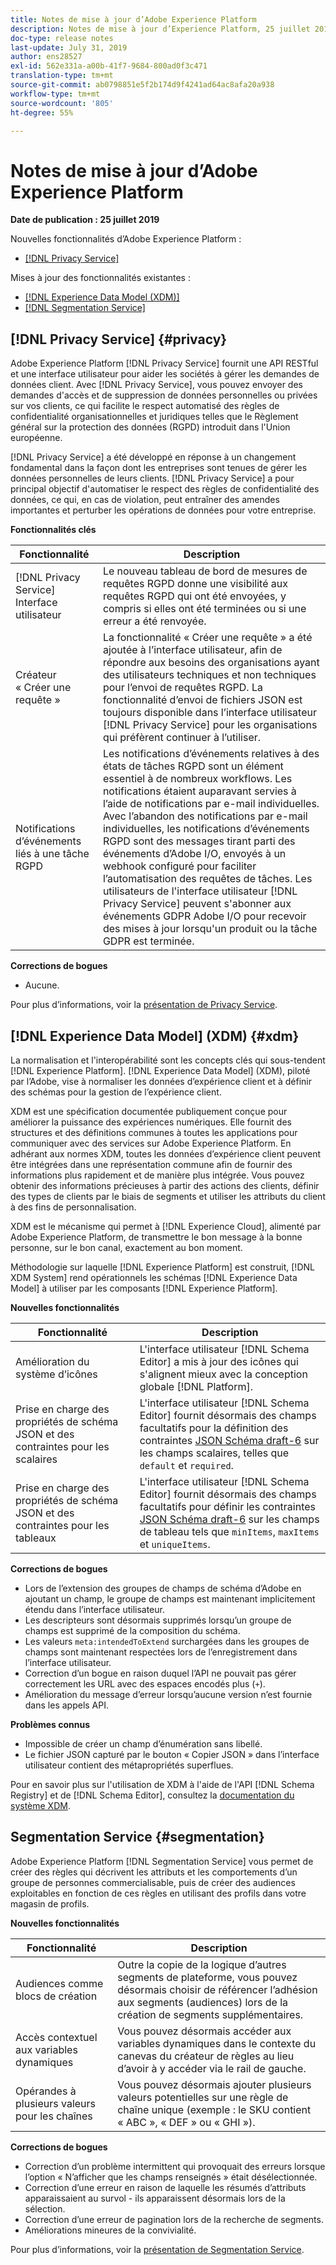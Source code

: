 ```yaml
---
title: Notes de mise à jour d’Adobe Experience Platform
description: Notes de mise à jour d’Experience Platform, 25 juillet 2019
doc-type: release notes
last-update: July 31, 2019
author: ens28527
exl-id: 562e331a-a00b-41f7-9684-800ad0f3c471
translation-type: tm+mt
source-git-commit: ab0798851e5f2b174d9f4241ad64ac8afa20a938
workflow-type: tm+mt
source-wordcount: '805'
ht-degree: 55%

---
```


# Notes de mise à jour d’Adobe Experience Platform

**Date de publication : 25 juillet 2019**

Nouvelles fonctionnalités d’Adobe Experience Platform :

* [[!DNL Privacy Service]](#privacy)

Mises à jour des fonctionnalités existantes :

* [[!DNL Experience Data Model (XDM)]](#xdm)
* [[!DNL Segmentation Service]](#segmentation)

## [!DNL Privacy Service] {#privacy}

Adobe Experience Platform [!DNL Privacy Service] fournit une API RESTful et une interface utilisateur pour aider les sociétés à gérer les demandes de données client. Avec [!DNL Privacy Service], vous pouvez envoyer des demandes d&#39;accès et de suppression de données personnelles ou privées sur vos clients, ce qui facilite le respect automatisé des règles de confidentialité organisationnelles et juridiques telles que le Règlement général sur la protection des données (RGPD) introduit dans l&#39;Union européenne.

[!DNL Privacy Service] a été développé en réponse à un changement fondamental dans la façon dont les entreprises sont tenues de gérer les données personnelles de leurs clients. [!DNL Privacy Service] a pour principal objectif d&#39;automatiser le respect des règles de confidentialité des données, ce qui, en cas de violation, peut entraîner des amendes importantes et perturber les opérations de données pour votre entreprise.

**Fonctionnalités clés**

| Fonctionnalité | Description |
|---|---|
| [!DNL Privacy Service] Interface utilisateur | Le nouveau tableau de bord de mesures de requêtes RGPD donne une visibilité aux requêtes RGPD qui ont été envoyées, y compris si elles ont été terminées ou si une erreur a été renvoyée. |
| Créateur « Créer une requête » | La fonctionnalité « Créer une requête » a été ajoutée à l’interface utilisateur, afin de répondre aux besoins des organisations ayant des utilisateurs techniques et non techniques pour l’envoi de requêtes RGPD. La fonctionnalité d’envoi de fichiers JSON est toujours disponible dans l’interface utilisateur [!DNL Privacy Service] pour les organisations qui préfèrent continuer à l’utiliser. |
| Notifications d’événements liés à une tâche RGPD | Les notifications d’événements relatives à des états de tâches RGPD sont un élément essentiel à de nombreux workflows. Les notifications étaient auparavant servies à l’aide de notifications par e-mail individuelles. Avec l’abandon des notifications par e-mail individuelles, les notifications d’événements RGPD sont des messages tirant parti des événements d’Adobe I/O, envoyés à un webhook configuré pour faciliter l’automatisation des requêtes de tâches. Les utilisateurs de l&#39;interface utilisateur [!DNL Privacy Service] peuvent s&#39;abonner aux événements GDPR Adobe I/O pour recevoir des mises à jour lorsqu&#39;un produit ou la tâche GDPR est terminée. |

**Corrections de bogues**

* Aucune.

Pour plus d’informations, voir la [présentation de Privacy Service](../../privacy-service/home.md).

## [!DNL Experience Data Model] (XDM) {#xdm}

La normalisation et l&#39;interopérabilité sont les concepts clés qui sous-tendent [!DNL Experience Platform]. [!DNL Experience Data Model] (XDM), piloté par l’Adobe, vise à normaliser les données d’expérience client et à définir des schémas pour la gestion de l’expérience client.

XDM est une spécification documentée publiquement conçue pour améliorer la puissance des expériences numériques. Elle fournit des structures et des définitions communes à toutes les applications pour communiquer avec des services sur Adobe Experience Platform. En adhérant aux normes XDM, toutes les données d’expérience client peuvent être intégrées dans une représentation commune afin de fournir des informations plus rapidement et de manière plus intégrée. Vous pouvez obtenir des informations précieuses à partir des actions des clients, définir des types de clients par le biais de segments et utiliser les attributs du client à des fins de personnalisation.

XDM est le mécanisme qui permet à [!DNL Experience Cloud], alimenté par Adobe Experience Platform, de transmettre le bon message à la bonne personne, sur le bon canal, exactement au bon moment.

Méthodologie sur laquelle [!DNL Experience Platform] est construit, [!DNL XDM System] rend opérationnels les schémas [!DNL Experience Data Model] à utiliser par les composants [!DNL Experience Platform].

**Nouvelles fonctionnalités**

| Fonctionnalité | Description |
|---|---|
| Amélioration du système d’icônes | L&#39;interface utilisateur [!DNL Schema Editor] a mis à jour des icônes qui s&#39;alignent mieux avec la conception globale [!DNL Platform]. |
| Prise en charge des propriétés de schéma JSON et des contraintes pour les scalaires | L&#39;interface utilisateur [!DNL Schema Editor] fournit désormais des champs facultatifs pour la définition des contraintes [JSON Schéma draft-6](https://tools.ietf.org/html/draft-wright-json-schema-01) sur les champs scalaires, telles que `default` et `required`. |
| Prise en charge des propriétés de schéma JSON et des contraintes pour les tableaux | L&#39;interface utilisateur [!DNL Schema Editor] fournit désormais des champs facultatifs pour définir les contraintes [JSON Schéma draft-6](https://tools.ietf.org/html/draft-wright-json-schema-01) sur les champs de tableau tels que `minItems`, `maxItems` et `uniqueItems`. |

**Corrections de bogues**

* Lors de l’extension des groupes de champs de schéma d’Adobe en ajoutant un champ, le groupe de champs est maintenant implicitement étendu dans l’interface utilisateur.
* Les descripteurs sont désormais supprimés lorsqu’un groupe de champs est supprimé de la composition du schéma.
* Les valeurs `meta:intendedToExtend` surchargées dans les groupes de champs sont maintenant respectées lors de l’enregistrement dans l’interface utilisateur.
* Correction d’un bogue en raison duquel l’API ne pouvait pas gérer correctement les URL avec des espaces encodés plus (`+`).
* Amélioration du message d’erreur lorsqu’aucune version n’est fournie dans les appels API.

**Problèmes connus**

* Impossible de créer un champ d’énumération sans libellé.
* Le fichier JSON capturé par le bouton « Copier JSON » dans l’interface utilisateur contient des métapropriétés superflues.

Pour en savoir plus sur l&#39;utilisation de XDM à l&#39;aide de l&#39;API [!DNL Schema Registry] et de [!DNL Schema Editor], consultez la [documentation du système XDM](../../xdm/home.md).

## Segmentation Service {#segmentation}

Adobe Experience Platform [!DNL Segmentation Service] vous permet de créer des règles qui décrivent les attributs et les comportements d’un groupe de personnes commercialisable, puis de créer des audiences exploitables en fonction de ces règles en utilisant des profils dans votre magasin de profils.

**Nouvelles fonctionnalités**

| Fonctionnalité | Description |
| -----------| ---------- |
| Audiences comme blocs de création | Outre la copie de la logique d’autres segments de plateforme, vous pouvez désormais choisir de référencer l’adhésion aux segments (audiences) lors de la création de segments supplémentaires. |
| Accès contextuel aux variables dynamiques | Vous pouvez désormais accéder aux variables dynamiques dans le contexte du canevas du créateur de règles au lieu d’avoir à y accéder via le rail de gauche. |
| Opérandes à plusieurs valeurs pour les chaînes | Vous pouvez désormais ajouter plusieurs valeurs potentielles sur une règle de chaîne unique (exemple : le SKU contient « ABC », « DEF » ou « GHI »). |

**Corrections de bogues**

* Correction d’un problème intermittent qui provoquait des erreurs lorsque l’option « N’afficher que les champs renseignés » était désélectionnée.
* Correction d’une erreur en raison de laquelle les résumés d’attributs apparaissaient au survol - ils apparaissent désormais lors de la sélection.
* Correction d’une erreur de pagination lors de la recherche de segments.
* Améliorations mineures de la convivialité.

Pour plus d’informations, voir la [présentation de Segmentation Service](../../segmentation/home.md).
